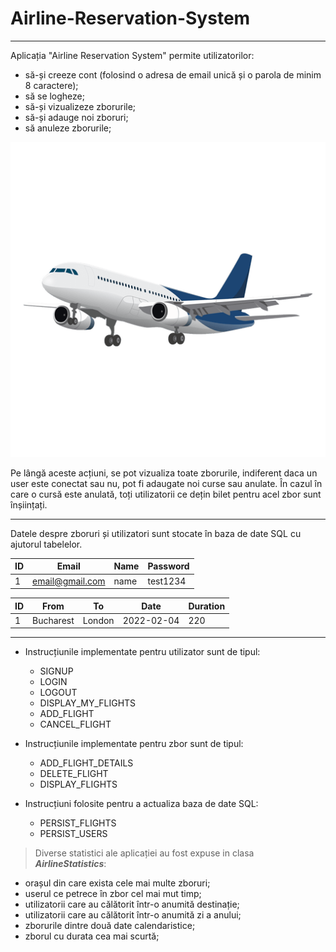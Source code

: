 # Airline-Reservation-System
***


Aplicația "Airline Reservation System" permite utilizatorilor:
* să-și creeze cont (folosind o adresa de email unică și o parola de minim 8 caractere);                                                              
* să se logheze;
* să-și vizualizeze zborurile;
* să-și adauge noi zboruri;
* să anuleze zborurile;


![plane](Airline.png)

Pe lângă aceste acțiuni, se pot vizualiza toate zborurile, indiferent daca un user este conectat sau nu, pot fi adaugate noi curse sau anulate. 
În cazul în care o cursă este anulată, toți utilizatorii ce dețin bilet pentru acel zbor sunt înșiințați. 

---

Datele despre zboruri și utilizatori sunt stocate în baza de date SQL cu ajutorul tabelelor. 

|ID|Email|Name|Password|
|--|-----|----|--------| 
|1|email@gmail.com|name|test1234|

|ID|From|To|Date|Duration|
|--|----|--|----|--------| 
|1|Bucharest|London|2022-02-04|220|

---

* Instrucțiunile implementate pentru utilizator sunt de tipul: 
  * SIGNUP
  * LOGIN
  * LOGOUT
  * DISPLAY_MY_FLIGHTS
  * ADD_FLIGHT
  * CANCEL_FLIGHT
  
* Instrucțiunile implementate pentru zbor sunt de tipul: 
  * ADD_FLIGHT_DETAILS
  * DELETE_FLIGHT
  * DISPLAY_FLIGHTS
  
* Instrucțiuni folosite pentru a actualiza baza de date SQL: 
  * PERSIST_FLIGHTS
  * PERSIST_USERS


> Diverse statistici ale aplicației au fost expuse in clasa _**AirlineStatistics**_: 
   * orașul din care exista cele mai multe zboruri;
   * userul ce petrece în zbor cel mai mut timp;
   * utilizatorii care au călătorit într-o anumită destinație;
   * utilizatorii care au călătorit într-o anumită zi a anului; 
   * zborurile dintre două date calendaristice; 
   * zborul cu durata cea mai scurtă;
    
